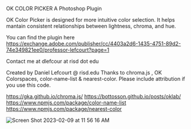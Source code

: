 OK COLOR PICKER 
A Photoshop Plugin

OK Color Picker is designed for more intuitive color selection. It helps mantain consistent relationships between lightness, chroma, and hue.

You can find the plugin here
https://exchange.adobe.com/publisher/cc/4403a2d6-1435-4751-89d2-74e349821ee0/professor-lefcourt?page=1

Contact me at dlefcour at risd dot edu

Created by Daniel Lefcourt @ risd.edu
Thanks to chroma.js , OK Colorspaces,
color-name-list & nearest-color.
Please include attribution if you use this code. 


https://gka.github.io/chroma.js/
https://bottosson.github.io/posts/oklab/
https://www.npmjs.com/package/color-name-list
https://www.npmjs.com/package/nearest-color

![Screen Shot 2023-02-09 at 11 56 16 AM](https://github.com/profdl/OKColorPicker/assets/112704467/d5d64fa8-79e3-4ff4-9fe4-088d8338c76e)
